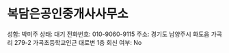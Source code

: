 # 복담은공인중개사사무소

성함: 박미주
상태: 대기
전화번호: 010-9060-9115
주소: 경기도 남양주시 화도읍 가곡리 279-2 가곡초등학교인근 대로변 1층
회신 여부: No